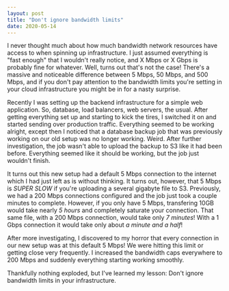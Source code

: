 ```yaml
---
layout: post
title: "Don't ignore bandwidth limits"
date: 2020-05-14
---
```


I never thought much about how much bandwidth network resources have access to when spinning up infrastructure. I just assumed everything is "fast enough" that I wouldn't really notice, and X Mbps or X Gbps is probably fine for whatever. Well, turns out that's not the case! There's a massive and noticeable difference between 5 Mbps, 50 Mbps, and 500 Mbps, and if you don't pay attention to the bandwidth limits you're setting in your cloud infrastructure you might be in for a nasty surprise.

Recently I was setting up the backend infrastructure for a simple web application. So, database, load balancers, web servers, the usual. After getting everything set up and starting to kick the tires, I switched it on and started sending over production traffic. Everything seemed to be working alright, except then I noticed that a database backup job that was previously working on our old setup was no longer working. Weird. After further investigation, the job wasn't able to upload the backup to S3 like it had been before. Everything seemed like it should be working, but the job just wouldn't finish.

It turns out this new setup had a default 5 Mbps connection to the internet which I had just left as is without thinking. It turns out, however, that 5 Mbps is _SUPER SLOW_ if you're uploading a several gigabyte file to S3. Previously, we had a 200 Mbps connections configured and the job just took a couple minutes to complete. However, if you only have 5 Mbps, transfering 10GB would take nearly _5 hours_ and completely saturate your connection. That same file, with a 200 Mbps connection, would take only _7 minutes_! With a 1 Gbps connection it would take only about _a minute and a half_!

After more investigating, I discovered to my horror that every connection in our new setup was at this default 5 Mbps! We were hitting this limit or getting close very frequently. I increased the bandwidth caps everywhere to 200 Mbps and suddenly everything starting working smoothly.

Thankfully nothing exploded, but I've learned my lesson: Don't ignore bandwidth limits in your infrastructure.
